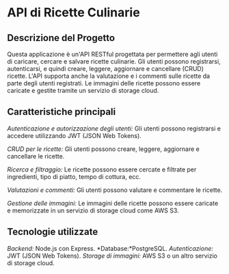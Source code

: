 # API di Ricette Culinarie

## Descrizione del Progetto

Questa applicazione è un'API RESTful progettata per permettere agli utenti di caricare, cercare e salvare ricette culinarie. Gli utenti possono registrarsi, autenticarsi, e quindi creare, leggere, aggiornare e cancellare (CRUD) ricette. L'API supporta anche la valutazione e i commenti sulle ricette da parte degli utenti registrati. Le immagini delle ricette possono essere caricate e gestite tramite un servizio di storage cloud.

## Caratteristiche principali
*Autenticazione e autorizzazione degli utenti:* Gli utenti possono registrarsi e accedere utilizzando JWT (JSON Web Tokens).

*CRUD per le ricette:* Gli utenti possono creare, leggere, aggiornare e cancellare le ricette.

*Ricerca e filtraggio:* Le ricette possono essere cercate e filtrate per ingredienti, tipo di piatto, tempo di cottura, ecc.

*Valutazioni e commenti:* Gli utenti possono valutare e commentare le ricette.

*Gestione delle immagini:* Le immagini delle ricette possono essere caricate e memorizzate in un servizio di storage cloud come AWS S3.

## Tecnologie utilizzate
*Backend:* Node.js con Express.
*Database:*PostgreSQL.
*Autenticazione:* JWT (JSON Web Tokens).
*Storage di immagini:* AWS S3 o un altro servizio di storage cloud.